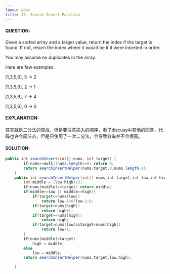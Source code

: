```yaml
---
layou: post
title: 35. Search Insert Position
---
```


#### QUESTION:

Given a sorted array and a target value, return the index if the target is found. If not, return the index where it would be if it were inserted in order.

You may assume no duplicates in the array.

Here are few examples.

[1,3,5,6], 5 → 2

[1,3,5,6], 2 → 1

[1,3,5,6], 7 → 4

[1,3,5,6], 0 → 0

#### EXPLANATION:

其实就是二分法的查找，但是要注意插入的顺序，看了discuss中其他的回答，代码也许会简洁点，但是只使用了一次二分法，会导致效率并不会很高。

#### SOLUTION:

```java
public int searchInsert(int[] nums, int target) {
        if(nums==null||nums.length==0) return 0;
        return searchInsertHelper(nums,target,0,nums.length-1);
    }
    public int searchInsertHelper(int[] nums,int target,int low,int high){
        int middle = (low+high)/2;
        if(nums[middle]==target) return middle;
        if(middle==low || middle==high){
            if(target<=nums[low])
                return low-1>0?low-1:0;
            if(target>nums[high])
                return high+1;
            if(target==nums[high])
                return high;
            if(target>nums[low]&&target<nums[high])
                return low+1;
        }
        if(nums[middle]>target)
            high = middle;
        else
            low = middle;
        return searchInsertHelper(nums,target,low,high);

    }
```

